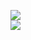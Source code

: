 [![](https://img.shields.io/badge/Made%20With-Github%20Spray-lightgrey.svg?style=for-the-badge&logo=github)](https://github.com/Annihil/github-spray#30144)  
[![](https://i.imgur.com/2DrTn0Z.gif)](https://github.com/Annihil/github-spray)